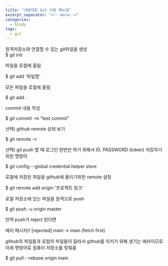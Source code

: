 ```yaml
---
title: "내맘대로 Git 사용 매뉴얼"
excerpt_separator: "<!--more-->"
categories:
  - Study
tags:
  - git
---
```


원격저장소와 연결할 수 있는 git파일을 생성  
$ git init

파일을 로컬에 올림

$ git add '파일명'

모든 파일을 로컬에 올림

$ git add .

commit 내용 작성

$ git commit -m "test commit"


선택) github remote 상태 보기

$ git remote -v

선택) git push 할 때 로그인 한번만 하기 위해서 ID, PASSWORD (token) 저장하기 위한 명령어

$ git config --global credential.helper store


로컬에 저장된 파일을 github에 올리기위한 remote 설정

$ git remote add origin '프로젝트 링크'


로컬 저장소에 있는 파일을 원격으로 push

$ git push -u origin master


만약 push가 reject 된다면

에러 메시지)! [rejected]        main -> main (fetch first)

github의 파일들과 로컬의 파일들이 달라서 github를 지키기 위해 생기는 에러이므로 아래 명령어로 컴퓨터 저장소를 맞춰줌

$ git pull --rebase origin main
